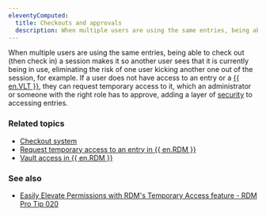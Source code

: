 ```yaml
---
eleventyComputed:
  title: Checkouts and approvals
  description: When multiple users are using the same entries, being able to check out (then check in) a session makes it so another user sees that it is currently being in use, eliminating the risk of one user kickout another one out of the session, for example.
---
```

When multiple users are using the same entries, being able to check out (then check in) a session makes it so another user sees that it is currently being in use, eliminating the risk of one user kicking another one out of the session, for example. If a user does not have access to an entry or a [{{ en.VLT }}](/rdm/windows/concepts/basic-concepts/vaults/), they can request temporary access to it, which an administrator or someone with the right role has to approve, adding a layer of [security](/rdm/windows/concepts/advanced-concepts/security/) to accessing entries.  

### Related topics  
* [Checkout system](/rdm/windows/commands/edit/entries/checkout-system/)  
* [Request temporary access to an entry in {{ en.RDM }}](/rdm/windows/user-interface/content-area/temporary-access/request-temporary-access/)  
* [Vault access in {{ en.RDM }}](/rdm/windows/user-interface/content-area/vault-access/)  

### See also  
* [Easily Elevate Permissions with RDM's Temporary Access feature - RDM Pro Tip 020](https://youtu.be/En3pmonz1f8?si=7YbxYSgW5Y1PfZf6)
